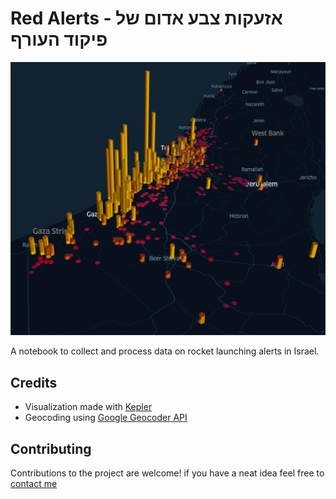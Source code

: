 # Red Alerts - אזעקות צבע אדום של פיקוד העורף

![RedAlertLogo](/RedAlerts.jpg)

A notebook to collect and process data on rocket launching alerts in Israel.

## Credits
* Visualization made with [Kepler](https://kepler.gl/)
* Geocoding using [Google Geocoder API](https://developers.google.com/maps/documentation/geocoding/overview)


## Contributing
Contributions to the project are welcome! if you have a neat idea feel free to [contact me](mailto:yoavtepper@gmail.com)
